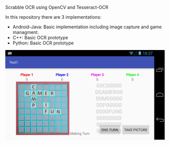 Scrabble OCR using OpenCV and Tesseract-OCR

In this repository there are 3 implementations:

- Android-Java: Basic implementation including image capture and game managment.
- C++: Basic OCR prototype
- Python: Basic OCR prototype

![My image](/images/scrabble_img4.jpg)
